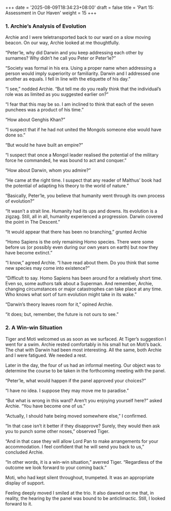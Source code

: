 +++
date = '2025-08-09T18:34:23+08:00'
draft = false
title = 'Part 15: Assessment in Our Haven'
weight = 15
+++

### 1. Archie’s Analysis of Evolution

Archie and I were teletransported back to our ward on a slow moving beacon. On our way, Archie looked at me thoughtfully.

“Peter’le, why did Darwin and you keep addressing each other by surnames? Why didn’t he call you Peter or Peter’le?”

“Society was formal in his era. Using a proper name when addressing a person would imply superiority or familiarity. Darwin and I addressed one another as equals. I fell in line with the etiquette of his day.”

“I see,” nodded Archie. “But tell me do you really think that the individual’s role was as limited as you suggested earlier on?”

“I fear that this may be so. I am inclined to think that each of the seven punchees was a product of his time.”

“How about Genghis Khan?”

“I suspect that if he had not united the Mongols someone else would have done so.”

“But would he have built an empire?”

“I suspect that once a Mongol leader realised the potential of the military force he commanded, he was bound to act and conquer.”

“How about Darwin, whom you admire?”

“He came at the right time. I suspect that any reader of Malthus’ book had the potential of adapting his theory to the world of nature.”

“Basically, Peter’le, you believe that humanity went through its own process of evolution?”

“It wasn’t a strait line. Humanity had its ups and downs. Its evolution is a zigzag. Still, all in all, humanity experienced a progression. Darwin covered the point in The Descent.”

“It would appear that there has been no branching,” grunted Archie

“Homo Sapiens is the only remaining Homo species. There were some before us (or possibly even during our own years on earth) but now they have become extinct.”

“I know,” agreed Archie. “I have read about them. Do you think that some new species may come into existence?”

“Difficult to say. Homo Sapiens has been around for a relatively short time. Even so, some authors talk about a Superman. And remember, Archie, changing circumstances or major catastrophes can take place at any time. Who knows what sort of turn evolution might take in its wake.”

“Darwin’s theory leaves room for it,” opined Archie.

“it does; but, remember, the future is not ours to see.”





### 2. A Win-win Situation



Tiger and Moti welcomed us as soon as we surfaced. At Tiger’s suggestion I went for a swim. Archie rested comfortably in his small hut on Moti’s back. The chat with Darwin had been most interesting. All the same, both Archie and I were fatigued. We needed a rest.



Later in the day, the four of us had an informal meeting. Our object was to determine the course to be taken in the forthcoming meeting with the panel.

“Peter’le, what would happen if the panel approved your choices?”

“I have no idea. I suppose they may move me to paradise.”

“But what is wrong in this ward? Aren’t you enjoying yourself here?” asked Archie. “You have become one of us.”

“Actually, I should hate being moved somewhere else,” I confirmed.

“In that case isn’t it better if they disapprove? Surely, they would then ask you to punch some other noses,” observed Tiger.

“And in that case they will allow Lord Pan to make arrangements for your accommodation. I feel confident that he will send you back to us,” concluded Archie.

“In other words, it is a win-win situation,” averred Tiger. “Regardless of the outcome we look forward to your coming back.”

Moti, who had kept silent throughout, trumpeted. It was an appropriate display of support.

Feeling deeply moved I smiled at the trio. It also dawned on me that, in reality, the hearing by the panel was bound to be anticlimactic. Still, I looked forward to it.  
